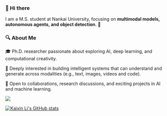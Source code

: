### 👋 Hi there 

I am a M.S. student at Nankai University, focusing on **multimodal models, autonomous agents, and object detection**. 🚀

### 🔍 About Me
🎓 Ph.D. researcher passionate about exploring AI, deep learning, and computational creativity.

🧠 Deeply interested in building intelligent systems that can understand and generate across modalities (e.g., text, images, videos and code).

🤝 Open to collaborations, research discussions, and exciting projects in AI and machine learning.

![](https://komarev.com/ghpvc/?username=YXB-NKU)

[![Kaixin Li's GitHub stats](https://github-readme-stats.vercel.app/api?username=YXB-NKU&include_all_commits=true)]()

